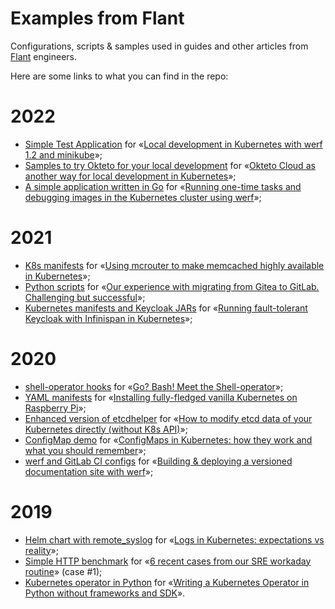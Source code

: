 # Examples from Flant
Configurations, scripts &amp; samples used in guides and other articles from [Flant](https://flant.com/) engineers.

Here are some links to what you can find in the repo:

# 2022

* [Simple Test Application](2022/01-werf-local-dev) for «[Local development in Kubernetes with werf 1.2 and minikube](https://blog.werf.io/local-development-in-kubernetes-with-werf-1-2-and-minikube-9b21a266830a)»;
* [Samples to try Okteto for your local development](2022/06-okteto) for «[Okteto Cloud as another way for local development in Kubernetes](https://blog.palark.com/okteto-cloud-for-local-development-in-kubernetes/)»;
* [A simple application written in Go](2022/06-werf-kube-run) for «[Running one-time tasks and debugging images in the Kubernetes cluster using werf](https://blog.werf.io/running-one-time-tasks-and-debugging-images-in-the-kubernetes-cluster-using-werf-936d6dc483e2)»;

# 2021

* [K8s manifests](2021/09-memcached-mcrouter) for «[Using mcrouter to make memcached highly available in Kubernetes](https://blog.palark.com/highly-available-memcached-with-mcrouter-in-kubernetes/)»;
* [Python scripts](2021/09-gitea-gitlab-migration) for «[Our experience with migrating from Gitea to GitLab. Challenging but successful](https://blog.palark.com/gitea-to-gitlab-migration/)»;
* [Kubernetes manifests and Keycloak JARs](2021/07-keycloak) for «[Running fault-tolerant Keycloak with Infinispan in Kubernetes](https://blog.palark.com/ha-keycloak-infinispan-kubernetes/)»;

# 2020

* [shell-operator hooks](2020/08-kubecon) for «[Go? Bash! Meet the Shell-operator](https://medium.com/flant-com/meet-the-shell-operator-kubecon-36c14ba2f8fe)»;
* [YAML manifests](2020/08-k8s-raspberry-pi) for «[Installing fully-fledged vanilla Kubernetes on Raspberry Pi](https://blog.palark.com/installing-fully-fledged-vanilla-kubernetes-on-raspberry-pi/)»;
* [Enhanced version of etcdhelper](2020/04-etcdhelper) for «[How to modify etcd data of your Kubernetes directly (without K8s API)](https://blog.palark.com/how-to-modify-etcd-data-of-your-kubernetes-directly-without-k8s-api/)»;
* [ConfigMap demo](2020/04-configmaps) for «[ConfigMaps in Kubernetes: how they work and what you should remember](https://blog.palark.com/configmaps-in-kubernetes-how-they-work-and-what-you-should-remember/)»;
* [werf and GitLab CI configs](2020/01-dynamic-build) for «[Building & deploying a versioned documentation site with werf](https://blog.werf.io/dynamic-building-deploying-with-werf-5c65bb5c29cb)»;

# 2019

* [Helm chart with remote_syslog](2019/10-remote-syslog) for «[Logs in Kubernetes: expectations vs reality](https://blog.palark.com/logs-in-kubernetes-expectations-vs-reality/)»;
* [Simple HTTP benchmark](2019/09-http-bench) for «[6 recent cases from our SRE workaday routine](https://blog.palark.com/troubleshooting-web-apps-issues-6-recent-cases-from-our-sres/)» (case #1);
* [Kubernetes operator in Python](2019/08-k8s-python-operator) for «[Writing a Kubernetes Operator in Python without frameworks and SDK](https://blog.palark.com/writing-a-kubernetes-operator-in-python-without-frameworks-and-sdk/)».
